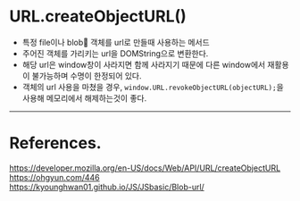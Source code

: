 # URL.createObjectURL()

- 특정 file이나 blob🔗 객체를 url로 만들때 사용하는 메서드
- 주어진 객체를 가리키는 url을 DOMString으로 변환한다.
- 해당 url은 window창이 사라지면 함께 사라지기 때문에 다른 window에서 재활용이 불가능하며 수명이 한정되어 있다.
- 객체의 url 사용을 마쳤을 경우, `window.URL.revokeObjectURL(objectURL);`을 사용해 메모리에서 해제하는것이 좋다.

---

# References.

<https://developer.mozilla.org/en-US/docs/Web/API/URL/createObjectURL><br>
<https://ohgyun.com/446><br>
<https://kyounghwan01.github.io/JS/JSbasic/Blob-url/>
